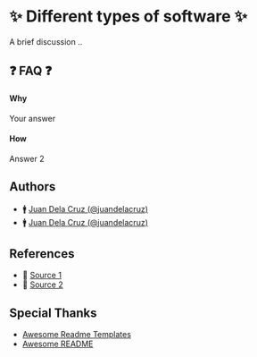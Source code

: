 # ✨ Different types of software ✨

A brief discussion ..

## ❓ FAQ ❓

#### Why

Your answer

#### How

Answer 2

## Authors

* 🚹 [Juan Dela Cruz (@juandelacruz)](https://github.com/juandelacruz)
* 🚹 [Juan Dela Cruz (@juandelacruz)](https://github.com/anthonygacis)

## References

* 🎈 [Source 1](https://github.com/juandelacruz)
* 🎈 [Source 2](https://github.com/anthonygacis)

## Special Thanks

* [Awesome Readme Templates](https://awesomeopensource.com/project/elangosundar/awesome-README-templates)
* [Awesome README](https://github.com/matiassingers/awesome-readme)
